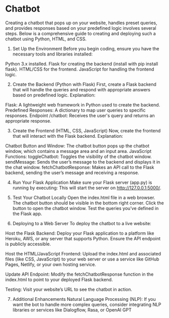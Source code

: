 # Chatbot
Creating a chatbot that pops up on your website, handles preset queries, and provides responses based on your predefined logic involves several steps. Below is a comprehensive guide to creating and deploying such a chatbot using Python, HTML, and CSS.
1. Set Up the Environment
Before you begin coding, ensure you have the necessary tools and libraries installed:

Python 3.x installed.
Flask for creating the backend (install with pip install flask).
HTML/CSS for the frontend.
JavaScript for handling the frontend logic.

2. Create the Backend (Python with Flask)
First, create a Flask backend that will handle the queries and respond with appropriate answers based on predefined logic.
Explanation:

Flask: A lightweight web framework in Python used to create the backend.
Predefined Responses: A dictionary to map user queries to specific responses.
Endpoint /chatbot: Receives the user's query and returns an appropriate response.

3. Create the Frontend (HTML, CSS, JavaScript)
Now, create the frontend that will interact with the Flask backend.
Explanation:

Chatbot Button and Window: The chatbot button pops up the chatbot window, which contains a message area and an input area.
JavaScript Functions:
toggleChatbot: Toggles the visibility of the chatbot window.
sendMessage: Sends the user’s message to the backend and displays it in the chat window.
fetchChatbotResponse: Makes an API call to the Flask backend, sending the user’s message and receiving a response.

4. Run Your Flask Application
Make sure your Flask server (app.py) is running by executing:
This will start the server on http://127.0.0.1:5000/.


5. Test Your Chatbot Locally
Open the index.html file in a web browser.
The chatbot button should be visible in the bottom right corner.
Click the button to open the chatbot window.
Test the queries you’ve defined in the Flask app.

6. Deploying to a Web Server
To deploy the chatbot to a live website:

Host the Flask Backend: Deploy your Flask application to a platform like Heroku, AWS, or any server that supports Python. Ensure the API endpoint is publicly accessible.

Host the HTML/JavaScript Frontend: Upload the index.html and associated files (like CSS, JavaScript) to your web server or use a service like GitHub Pages, Netlify, or your own hosting service.

Update API Endpoint: Modify the fetchChatbotResponse function in the index.html to point to your deployed Flask backend.

Testing: Visit your website’s URL to see the chatbot in action.


7. Additional Enhancements
Natural Language Processing (NLP): If you want the bot to handle more complex queries, consider integrating NLP libraries or services like Dialogflow, Rasa, or OpenAI GPT
